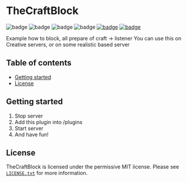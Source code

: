 # TheCraftBlock
![badge](https://img.shields.io/github/v/release/Fly_Ultra/TheCraftBlock)
![badge](https://img.shields.io/github/downloads/Fly_Ultra/TheCraftBlock/total)
![badge](https://img.shields.io/github/last-commit/ForestTechMC/ForestChannelAPI)
![badge](https://img.shields.io/badge/platform-spigot-lightgrey)
[![badge](https://img.shields.io/discord/896466173166747650?label=discord)](https://discord.gg/2PpdrfxhD4)
[![badge](https://img.shields.io/github/license/Fly_Ultra/TheCraftBlock)](https://github.com/Fly_Ultra/TheCraftBlock/blob/master/LICENSE.txt)


Example how to block, all prepare of craft -> listener
You can use this on Creative servers, or on some realistic based server

## Table of contents

* [Getting started](#getting-started)
* [License](#license)

## Getting started

1. Stop server
2. Add this plugin into /plugins
3. Start server
4. And have fun!

## License
TheCraftBlock is licensed under the permissive MIT license. Please see [`LICENSE.txt`](https://github.com/Fly_Ultra/TheCraftBlock/blob/master/LICENSE.txt) for more information.